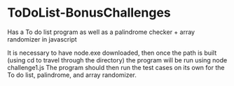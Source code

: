 # ToDoList-BonusChallenges
Has a To do list program as well as a palindrome checker + array randomizer in javascript

It is necessary to have node.exe downloaded, then once the path is built (using cd to travel through the directory) the program will be run using 
node challenge1.js
The program should then run the test cases on its own for the To do list, palindrome, and array randomizer.
